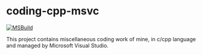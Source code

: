 # coding-cpp-msvc

[![MSBuild](https://github.com/lasyard/coding-cpp-msvc/actions/workflows/msbuild.yml/badge.svg)](https://github.com/lasyard/coding-cpp-msvc/actions/workflows/msbuild.yml)

This project contains miscellaneous coding work of mine, in c/cpp language and managed by Microsoft Visual Studio.
